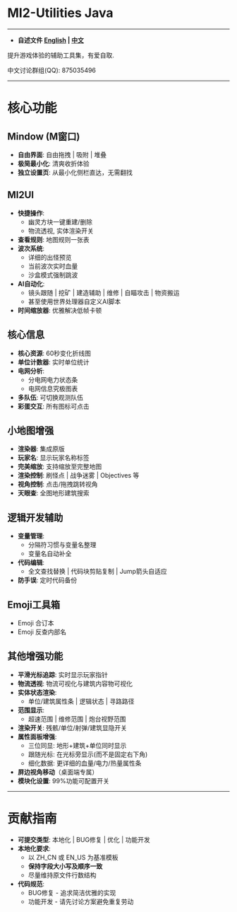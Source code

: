 # MI2-Utilities Java

---
- **自述文件 [English](README.md) | [中文](README_zh.md)**

提升游戏体验的辅助工具集，有爱自取.

中文讨论群组(QQ): 875035496

---
# 核心功能

## Mindow (M窗口)
- **自由界面**: 自由拖拽 | 吸附 | 堆叠
- **极简最小化**: 清爽收折体验
- **独立设置页**: 从最小化侧栏直达，无需翻找

## MI2UI
- **快捷操作**: 
  - 幽灵方块一键重建/删除
  - 物流透视, 实体渲染开关
- **查看规则**: 地图规则一张表
- **波次系统**: 
  - 详细的出怪预览
  - 当前波次实时血量
  - 沙盒模式强制跳波
- **AI自动化**: 
  - 镜头跟随 | 挖矿 | 建造辅助 | 维修 | 自瞄攻击 | 物资搬运
  - 甚至使用世界处理器自定义AI脚本
- **时间缩放器**: 优雅解决低帧卡顿

## 核心信息
- **核心资源**: 60秒变化折线图
- **单位计数器**: 实时单位统计
- **电网分析**: 
  - 分电网电力状态条
  - 电网信息究极图表
- **多队伍**: 可切换观测队伍
- **彩蛋交互**: 所有图标可点击

## 小地图增强
- **渲染器**: 集成原版
- **玩家名**: 显示玩家名称标签
- **完美缩放**: 支持缩放至完整地图
- **渲染控制**: 刷怪点 | 战争迷雾 | Objectives 等
- **视角控制**: 点击/拖拽跳转视角
- **天眼查**: 全图地形建筑搜索

## 逻辑开发辅助
- **变量管理**: 
  - 分隔符习惯与变量名整理
  - 变量名自动补全
- **代码编辑**: 
  - 全文查找替换 | 代码块剪贴复制 | Jump箭头自适应
- **防手误**: 定时代码备份

## Emoji工具箱
- Emoji 合订本
- Emoji 反查内部名

## 其他增强功能
- **平滑光标追踪**: 实时显示玩家指针
- **物流透视**: 物流可视化与建筑内容物可视化
- **实体状态渲染**: 
  - 单位/建筑属性条 | 逻辑状态 | 寻路路径
- **范围显示**: 
  - 超速范围 | 维修范围 | 炮台视野范围
- **渲染开关**: 残骸/单位/射弹/建筑显隐开关
- **属性面板增强**: 
  - 三位同显: 地形+建筑+单位同时显示
  - 跟随光标: 在光标旁显示(而不是固定右下角)
  - 细化数据: 更详细的血量/电力/热量属性条
- **屏边视角移动**（桌面端专属）
- **模块化设置**: 99%功能可配置开关

---
# 贡献指南
- **可提交类型**: 本地化 | BUG修复 | 优化 | 功能开发
- **本地化要求**: 
  - 以 ZH_CN 或 EN_US 为基准模板
  - **保持字段大小写及顺序一致**
  - 尽量维持原文件行数结构
- **代码规范**: 
  - BUG修复 - 追求简洁优雅的实现
  - 功能开发 - 请先讨论方案避免重复劳动